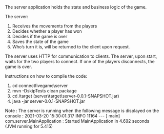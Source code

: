  The server application holds the state and business logic of the game.
 
 The server:
1. Receives the movements from the players
2. Decides whether a player has won
3. Decides if the game is over 
4. Saves the state of the game
5. Who’s turn it is, will be returned to the client upon request. 

The server uses HTTP for communication to clients.
The server, upon start, waits for the two players to connect.
 If one of the players disconnects, the game is over.

Instructions on how to compile the code:
1. cd connectfivegame\server
2. mvn -DskipTests clean package
3. cd /target (server\target\server-0.0.1-SNAPSHOT.jar)
4. java -jar server-0.0.1-SNAPSHOT.jar


Note : 
The server is running when the following message is displayed on the console : 
2021-03-20 15:30:01.317  INFO 11164 --- [           main] com.server.MainApplication               : Started MainApplication in 4.692 seconds (JVM running for 5.415)